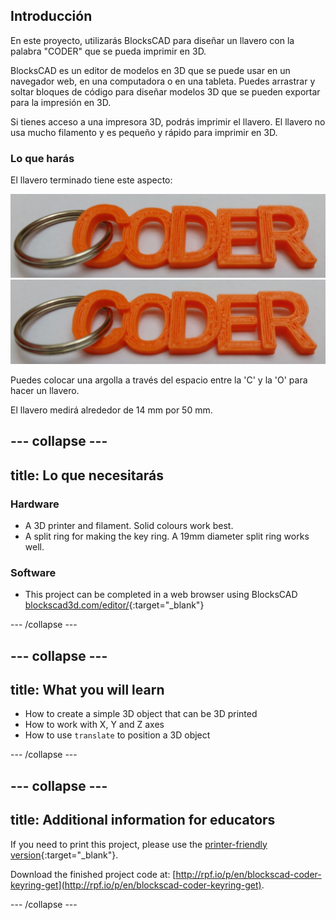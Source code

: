 ## Introducción

En este proyecto, utilizarás BlocksCAD para diseñar un llavero con la palabra "CODER" que se pueda imprimir en 3D.

BlocksCAD es un editor de modelos en 3D que se puede usar en un navegador web, en una computadora o en una tableta. Puedes arrastrar y soltar bloques de código para diseñar modelos 3D que se pueden exportar para la impresión en 3D.

Si tienes acceso a una impresora 3D, podrás imprimir el llavero. El llavero no usa mucho filamento y es pequeño y rápido para imprimir en 3D.

### Lo que harás

El llavero terminado tiene este aspecto:

![screenshot](images/coder-keyring.png) ![screenshot](images/coder-keyring.png)

Puedes colocar una argolla a través del espacio entre la 'C' y la 'O' para hacer un llavero.

El llavero medirá alrededor de 14 mm por 50 mm.

--- collapse ---
---
title: Lo que necesitarás
---

### Hardware

+ A 3D printer and filament. Solid colours work best.
+ A split ring for making the key ring. A 19mm diameter split ring works well.

### Software

+ This project can be completed in a web browser using BlocksCAD [blockscad3d.com/editor/](https://www.blockscad3d.com/editor){:target="_blank"}

--- /collapse ---

--- collapse ---
---
title: What you will learn
---

+ How to create a simple 3D object that can be 3D printed
+ How to work with X, Y and Z axes
+ How to use `translate` to position a 3D object

--- /collapse ---

--- collapse ---
---
title: Additional information for educators
---

If you need to print this project, please use the [printer-friendly version](https://projects.raspberrypi.org/en/projects/blockscad-coder-keyring/print){:target="_blank"}.

Download the finished project code at: [http://rpf.io/p/en/blockscad-coder-keyring-get](http://rpf.io/p/en/blockscad-coder-keyring-get).

--- /collapse ---
